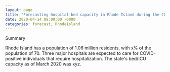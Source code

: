```yaml
---
layout: page
title: "Forecasting hospital bed capacity in Rhode Island during the COVID-19 epidemic"
date: 2020-04-14 08:00:00 -0000
categories: forecast, RhodeIsland
---
```


Summary

Rhode Island has a population of 1.06 million residents, with x% of the population of 70. Three major hospitals are expected to care for COVID-positive individuals that require hospitalization. The state's bed/ICU capacity as of March 2020 was xyz.
